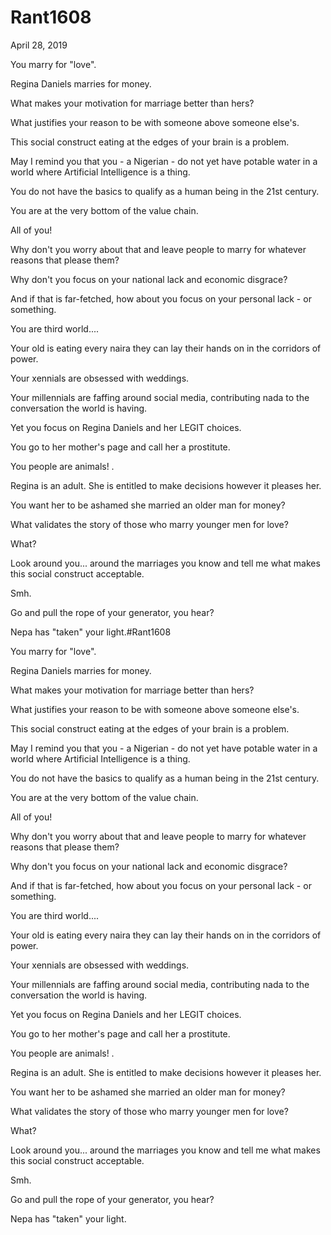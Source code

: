 # Rant1608



April 28, 2019

You marry for "love".

Regina Daniels marries for money.

What makes your motivation for marriage better than hers?

What justifies your reason to be with someone above someone else's.

This social construct eating at the edges of your brain is a problem.

May I remind you that you - a Nigerian - do not yet have potable water in a world where Artificial Intelligence is a thing.

You do not have the basics to qualify as a human being in the 21st century.

You are at the very bottom of the value chain.

All of you!

Why don't you worry about that and leave people to marry for whatever reasons that please them?

Why don't you focus on your national lack and economic disgrace?

And if that is far-fetched, how about you focus on your personal lack  - or something.

You are third world....

Your old is eating every naira they can lay their hands on in the corridors of power.

Your xennials are obsessed with weddings.

Your millennials are faffing around social media, contributing nada to the conversation the world is having.

Yet you focus on Regina Daniels and her LEGIT choices.

You go to her mother's page and call her a prostitute.

You people are animals!
.

Regina is an adult. She is entitled to make decisions however it pleases her.

You want her to be ashamed she married an older man for money?

What validates the story of those who marry younger men for love?

What?

Look around you... around the marriages you know and tell me what makes this social construct acceptable.

Smh.

Go and pull the rope of your generator, you hear?

Nepa has "taken" your light.#Rant1608

You marry for "love".

Regina Daniels marries for money.

What makes your motivation for marriage better than hers?

What justifies your reason to be with someone above someone else's.

This social construct eating at the edges of your brain is a problem.

May I remind you that you - a Nigerian - do not yet have potable water in a world where Artificial Intelligence is a thing.

You do not have the basics to qualify as a human being in the 21st century.

You are at the very bottom of the value chain.

All of you!

Why don't you worry about that and leave people to marry for whatever reasons that please them?

Why don't you focus on your national lack and economic disgrace?

And if that is far-fetched, how about you focus on your personal lack  - or something.

You are third world....

Your old is eating every naira they can lay their hands on in the corridors of power.

Your xennials are obsessed with weddings.

Your millennials are faffing around social media, contributing nada to the conversation the world is having.

Yet you focus on Regina Daniels and her LEGIT choices.

You go to her mother's page and call her a prostitute.

You people are animals!
.

Regina is an adult. She is entitled to make decisions however it pleases her.

You want her to be ashamed she married an older man for money?

What validates the story of those who marry younger men for love?

What?

Look around you... around the marriages you know and tell me what makes this social construct acceptable.

Smh.

Go and pull the rope of your generator, you hear?

Nepa has "taken" your light.